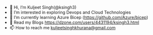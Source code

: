 - 👋 Hi, I’m Kuljeet Singh(@ksingh3)
- 👀 I’m interested in exploring Devops and Cloud Technologies 
- 🌱 I’m currently learning Azure Bicep (https://github.com/Azure/bicep)
- 💞️ Read my Blogs https://dzone.com/users/4431194/ksingh3.html
- 📫 How to reach me kuljeetsinghkhurana@gmail.com

<!---
ksingh3/ksingh3 is a ✨ special ✨ repository because its `README.md` (this file) appears on your GitHub profile.
You can click the Preview link to take a look at your changes.
--->
